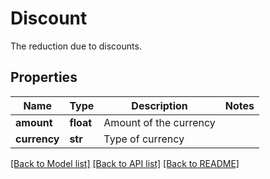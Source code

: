# Discount

The reduction due to discounts.
## Properties
Name | Type | Description | Notes
------------ | ------------- | ------------- | -------------
**amount** | **float** | Amount of the currency | 
**currency** | **str** | Type of currency | 

[[Back to Model list]](../README.md#documentation-for-models) [[Back to API list]](../README.md#documentation-for-api-endpoints) [[Back to README]](../README.md)


